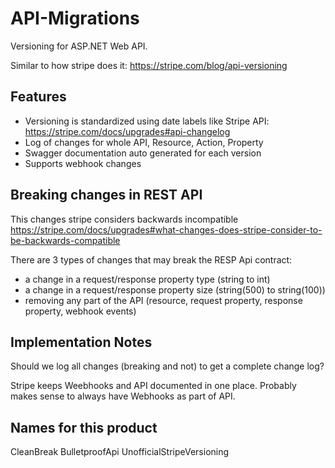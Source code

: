 # API-Migrations

Versioning for ASP.NET Web API.

Similar to how stripe does it:
https://stripe.com/blog/api-versioning



## Features

* Versioning is standardized using date labels like Stripe API: https://stripe.com/docs/upgrades#api-changelog
* Log of changes for whole API, Resource, Action, Property
* Swagger documentation auto generated for each version
* Supports webhook changes



##  Breaking changes in REST API

This changes stripe considers backwards incompatible
https://stripe.com/docs/upgrades#what-changes-does-stripe-consider-to-be-backwards-compatible

There are 3 types of changes that may break the RESP Api contract:

* a change in a request/response property type (string to int)
* a change in a request/response property size (string(500) to string(100))
* removing any part of the API (resource, request property, response property, webhook events)


## Implementation Notes

Should we log all changes (breaking and not) to get a complete change log?

Stripe keeps Weebhooks and API documented in one place. Probably makes sense to always have Webhooks as part of API.


## Names for this product

CleanBreak
BulletproofApi
UnofficialStripeVersioning

